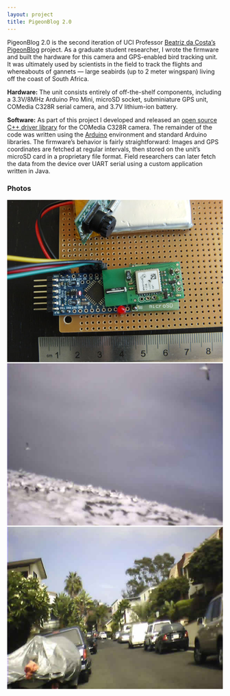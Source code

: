```yaml
---
layout: project
title: PigeonBlog 2.0
---
```


PigeonBlog 2.0 is the second iteration of UCI Professor [Beatriz da Costa’s](http://www.beatrizdacosta.net) [PigeonBlog](http://pigeonblog.mapyourcity.net/) project. As a graduate student researcher, I wrote the firmware and built the hardware for this camera and GPS-enabled bird tracking unit. It was ultimately used by scientists in the field to track the flights and whereabouts of gannets — large seabirds (up to 2 meter wingspan) living off the coast of South Africa.

**Hardware:** The unit consists entirely of off-the-shelf components, including a 3.3V/8MHz Arduino Pro Mini, microSD socket, subminiature GPS unit, COMedia C328R serial camera, and 3.7V lithium-ion battery.

**Software:** As part of this project I developed and released an [open source C++ driver library](http://github.com/svoisen/c328r) for the COMedia C328R camera. The remainder of the code was written using the [Arduino](http://arduino.cc) environment and standard Arduino libraries. The firmware’s behavior is fairly straightforward: Images and GPS coordinates are fetched at regular intervals, then stored on the unit’s microSD card in a proprietary file format. Field researchers can later fetch the data from the device over UART serial using a custom application written in Java.

### Photos

<img src="/images/pigeonblog_1.jpg" alt="Photo 1" class="framed" />

<img src="/images/pigeonblog_2.jpg" alt="Photo 2" class="framed" />

<img src="/images/pigeonblog_3.jpg" alt="Photo 3" class="framed" />
